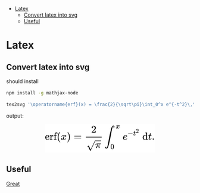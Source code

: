 
<!--ts-->
   * [Latex](#latex)
      * [Convert latex into svg](#convert-latex-into-svg)
      * [Useful](#useful)

<!-- Added by: gil_diy, at: 2020-07-15T10:10+03:00 -->

<!--te-->


# Latex



## Convert latex into svg

should install
```bash
npm install -g mathjax-node
```

```bash
tex2svg '\operatorname{erf}(x) = \frac{2}{\sqrt\pi}\int_0^x e^{-t^2}\,\mathrm dt.
```

output:

<p align="center"> <!-- style="width:400px;" -->
  <img src="images/svg/example.svg" title="tool tip here">
</p>

## Useful
[Great ](https://youtu.be/4u8FxNEDUeg)